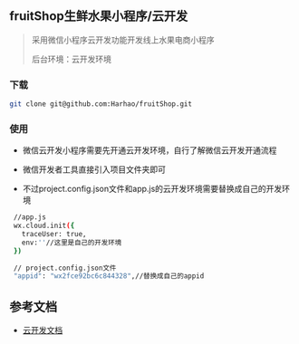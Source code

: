 ## fruitShop生鲜水果小程序/云开发

> 采用微信小程序云开发功能开发线上水果电商小程序
>
> 后台环境：云开发环境

### 下载

```bash
git clone git@github.com:Harhao/fruitShop.git
```



### 使用

- 微信云开发小程序需要先开通云开发环境，自行了解微信云开发开通流程

- 微信开发者工具直接引入项目文件夹即可

- 不过project.config.json文件和app.js的云开发环境需要替换成自己的开发环境

```bash
 //app.js
 wx.cloud.init({
   traceUser: true,
   env:''//这里是自己的开发环境
 })
  
 // project.config.json文件
 "appid": "wx2fce92bc6c844328",//替换成自己的appid
```
  
  
  
  

## 参考文档

- [云开发文档](https://developers.weixin.qq.com/miniprogram/dev/wxcloud/basis/getting-started.html)

